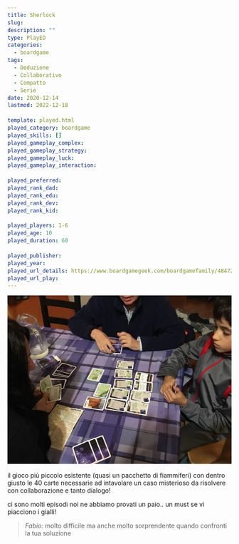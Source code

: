 ```yaml
---
title: Sherlock
slug: 
description: ""
type: PlayED
categories:
  - boardgame
tags:
  - Deduzione
  - Collaborativo
  - Compatto
  - Serie
date: 2020-12-14
lastmod: 2022-12-18

template: played.html
played_category: boardgame
played_skills: []
played_gameplay_complex:
played_gameplay_strategy:
played_gameplay_luck:
played_gameplay_interaction:

played_preferred:
played_rank_dad: 
played_rank_edu:
played_rank_dev:
played_rank_kid: 

played_players: 1-6
played_age: 10
played_duration: 60

played_publisher: 
played_year: 
played_url_details: https://www.boardgamegeek.com/boardgamefamily/48472/series-q-system-sherlock-gdm-games
played_url_play: 
---
```


![](img/sherlock.webp)

il gioco più piccolo esistente (quasi un pacchetto di fiammiferi) con dentro giusto le 40 carte necessarie ad intavolare un caso misterioso da risolvere con collaborazione e tanto dialogo!

ci sono molti episodi noi ne abbiamo provati un paio.. un must se vi piacciono i gialli!

> *Fabio:*
> molto difficile ma anche molto sorprendente quando confronti la tua soluzione
